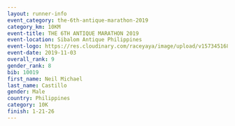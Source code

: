```yaml
---
layout: runner-info 
event_category: the-6th-antique-marathon-2019 
category_km: 10KM 
event-title: THE 6TH ANTIQUE MARATHON 2019 
event-location: Sibalom Antique Philippines 
event-logo: https://res.cloudinary.com/raceyaya/image/upload/v1573451689/logo/antique-marathon-2019_xvgf0s.jpg 
event-date: 2019-11-03 
overall_rank: 9
gender_rank: 8
bib: 10019
first_name: Neil Michael
last_name: Castillo
gender: Male
country: Philippines
category: 10K
finish: 1-21-26
---
```

